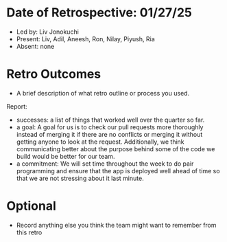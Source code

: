 # Date of Retrospective: 01/27/25

* Led by: Liv Jonokuchi
* Present: Liv, Adil, Aneesh, Ron, Nilay, Piyush, Ria
* Absent: none

# Retro Outcomes

* A brief description of what retro outline or process you used.

Report:
* successes: a list of things that worked well over the quarter so far. 
* a goal: A goal for us is to check our pull requests more thoroughly instead of merging it if there are no conflicts or merging it without getting anyone to look at the request. Additionally, we think communicating better about the purpose behind some of the code we build would be better for our team.
* a commitment: We will set time throughout the week to do pair programming and ensure that the app is deployed well ahead of time so that we are not stressing about it last minute. 

# Optional

* Record anything else you think the team might want to remember from this retro

